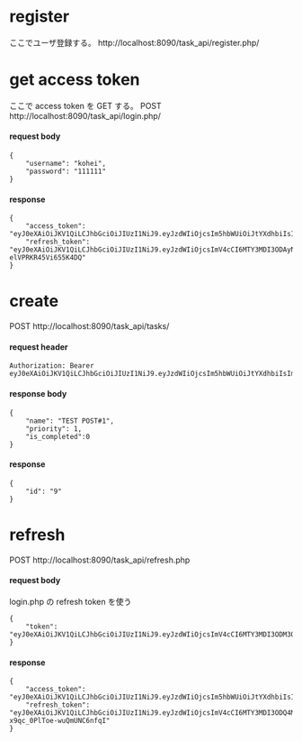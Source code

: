 # register

ここでユーザ登録する。
http://localhost:8090/task_api/register.php/

# get access token

ここで access token を GET する。
POST http://localhost:8090/task_api/login.php/

#### request body

```
{
    "username": "kohei",
    "password": "111111"
}
```

#### response

```
{
    "access_token": "eyJ0eXAiOiJKV1QiLCJhbGciOiJIUzI1NiJ9.eyJzdWIiOjcsIm5hbWUiOiJtYXdhbiIsImV4cCI6MTY2OTg0NjYyNH0.cvTaAB5kY56I6cUS0kgQtQfL3BSukGp9zy1Z2PZnXSI",
    "refresh_token": "eyJ0eXAiOiJKV1QiLCJhbGciOiJIUzI1NiJ9.eyJzdWIiOjcsImV4cCI6MTY3MDI3ODAyNH0.FnNaMrjBmXV1DQbB0sNWU8oj-elVPRKR45Vi655K4DQ"
}
```

# create

POST http://localhost:8090/task_api/tasks/

#### request header

```
Authorization: Bearer eyJ0eXAiOiJKV1QiLCJhbGciOiJIUzI1NiJ9.eyJzdWIiOjcsIm5hbWUiOiJtYXdhbiIsImV4cCI6MTY2OTg0NjYyNH0.cvTaAB5kY56I6cUS0kgQtQfL3BSukGp9zy1Z2PZnXSI
```

#### response body

```
{
    "name": "TEST POST#1",
    "priority": 1,
    "is_completed":0
}
```

#### response

```
{
    "id": "9"
}
```

# refresh

POST http://localhost:8090/task_api/refresh.php

#### request body

login.php の refresh token を使う

```
{
    "token": "eyJ0eXAiOiJKV1QiLCJhbGciOiJIUzI1NiJ9.eyJzdWIiOjcsImV4cCI6MTY3MDI3ODM3OX0.z9VqHFsOB35_tU0alVBjNzy26INo1Ow0IDAWyJOJfEQ"
}
```

#### response

```
{
    "access_token": "eyJ0eXAiOiJKV1QiLCJhbGciOiJIUzI1NiJ9.eyJzdWIiOjcsIm5hbWUiOiJtYXdhbiIsImV4cCI6MTY2OTg0NzA4M30.GQZdJbpGJwb36_bub8UNcmlhmdP953I8KeO90uVBCx0",
    "refresh_token": "eyJ0eXAiOiJKV1QiLCJhbGciOiJIUzI1NiJ9.eyJzdWIiOjcsImV4cCI6MTY3MDI3ODQ4M30.vdypul5XVkXvomEAT5-x9qc_0PlToe-wuQmUNC6nfqI"
}
```

